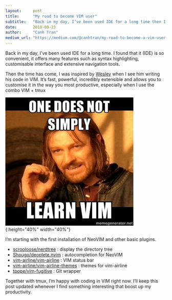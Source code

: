 ```yaml
---
layout:     post
title:      "My road to become VIM user"
subtitle:   "Back in my day, I’ve been used IDE for a long time then I switch to VIM."
date:       2018-09-23
author:     "Canh Tran"
medium_url: "https://medium.com/@canhtran/my-road-to-become-a-vim-user-ff9402a2cea0"
---
```


Back in my day, I’ve been used IDE for a long time. I found that it (IDE) is so convenient, it offers many features such as syntax highlighting, customisable interface and extensive navigation tools.

Then the time has come, I was inspired by [Wesley](https://github.com/etheleon) when I see him writing his code in VIM. It’s fast, powerful, incredibly extensible and allows you to customise it in the way you most productive, especially when I use the combo VIM + tmux

![graduation day](/assets/posts/vim/vim.jpg){:height="40%" width="40%"}

I’m starting with the first installation of NeoVIM and other basic plugins.

- [scrooloose/nerdtree](https://github.com/scrooloose/nerdtree) : display the directory tree
- [Shougo/deoplete.nvim](https://github.com/Shougo/deoplete.nvim) : autocompletion for NeoVIM
- [vim-airline/vim-airline](https://github.com/vim-airline/vim-airline) : VIM status bar
- [vim-airline/vim-airline-themes](https://github.com/vim-airline/vim-airline-themes) : themes for vim-airline
- [tpope/vim-fugitive](https://github.com/tpope/vim-fugitive) : Git wrapper

Together with tmux, I’m happy with coding in VIM right now. I’ll keep this post updated whenever I find something interesting that boost up my productivity.